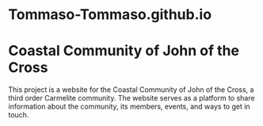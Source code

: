 # Tommaso-Tommaso.github.io

# Coastal Community of John of the Cross

This project is a website for the Coastal Community of John of the Cross, a third order Carmelite community. The website serves as a platform to share information about the community, its members, events, and ways to get in touch.
